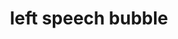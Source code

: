 ---
layout: smileys&emotion
title: left speech bubble
emoji: left_speech_bubble
permalink: 🗨.html
---